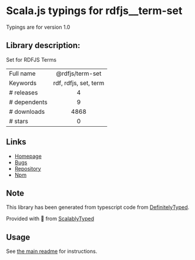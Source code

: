 
# Scala.js typings for rdfjs__term-set

Typings are for version 1.0

## Library description:
Set for RDFJS Terms

|                    |                 |
| ------------------ | :-------------: |
| Full name          | @rdfjs/term-set |
| Keywords           | rdf, rdfjs, set, term |
| # releases         | 4 |
| # dependents       | 9 |
| # downloads        | 4868 |
| # stars            | 0 |

## Links
- [Homepage](https://github.com/rdfjs-base/term-set)
- [Bugs](https://github.com/rdfjs-base/term-set/issues)
- [Repository](https://github.com/rdfjs-base/term-set)
- [Npm](https://www.npmjs.com/package/%40rdfjs%2Fterm-set)
    


## Note
This library has been generated from typescript code from [DefinitelyTyped](https://definitelytyped.org).

Provided with :purple_heart: from [ScalablyTyped](https://github.com/oyvindberg/ScalablyTyped)

## Usage
See [the main readme](../../readme.md) for instructions.


